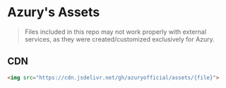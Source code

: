 # Azury's Assets
> Files included in this repo may not work properly with external services, as they were created/customized exclusively for Azury.

## CDN
```HTML
<img src="https://cdn.jsdelivr.net/gh/azuryofficial/assets/{file}">
```
